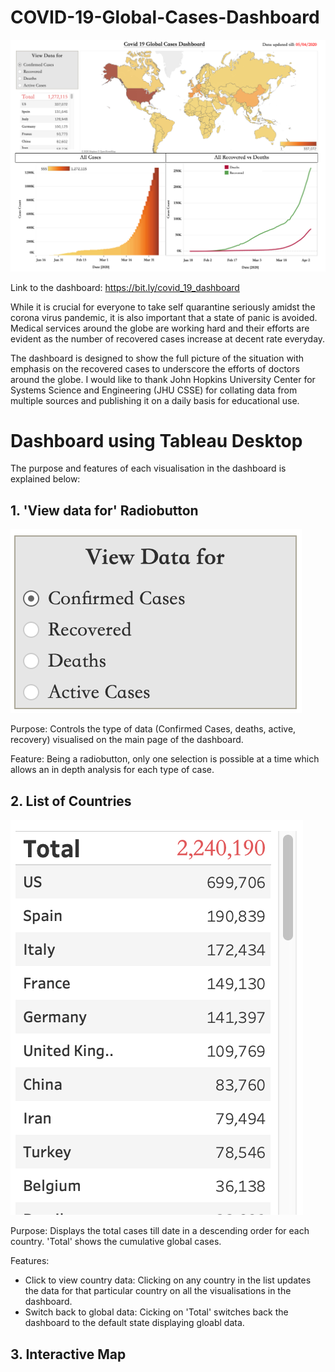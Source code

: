 # COVID-19-Global-Cases-Dashboard

![](images/Dashboard%20overview.png)

Link to the dashboard: https://bit.ly/covid_19_dashboard

While it is crucial for everyone to take self quarantine seriously amidst the corona virus pandemic, it is also important that a state of panic is avoided. Medical services around the globe are working hard and their efforts are evident as the number of recovered cases increase at decent rate everyday. 

The dashboard is designed  to show the full picture of the situation with emphasis on the recovered cases to underscore the efforts of doctors around the globe. I would like to thank John Hopkins University Center for Systems Science and Engineering (JHU CSSE) for collating data from multiple sources and publishing it on a daily basis for educational use. 


# Dashboard using Tableau Desktop

The purpose and features of each visualisation in the dashboard is explained below:

## 1. 'View data for' Radiobutton

![](images/radiobutton.png)

Purpose: Controls the type of data (Confirmed Cases, deaths, active, recovery) visualised on the main page of the dashboard.

Feature: Being a radiobutton, only one selection is possible at a time which allows an in depth analysis for each type of case.

## 2. List of Countries

![](images/Country%20list.png)

Purpose: Displays the total cases till date in a descending order for each country. 'Total' shows the cumulative global cases.

Features: 
* Click to view country data: Clicking on any country in the list updates the data for that particular country on all the visualisations in the dashboard. 
* Switch back to global data: Cicking on 'Total' switches back the dashboard to the default state displaying gloabl data.

## 3. Interactive Map
